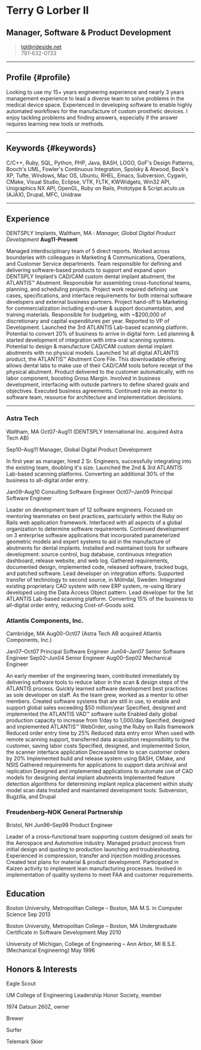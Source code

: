 # Terry G Lorber II
## Manager, Software & Product Development        

> [tgl@rideside.net](tgl@rideside.net)  
> 781-632-0733

-----

## Profile {#profile}
Looking to use my 15+ years engineering experience and nearly 3 years management experience to lead a diverse team to solve problems in the medical device space. Experienced in developing software to enable highly automated workflows for the manufacture of custom prosthetic devices. I enjoy tackling problems and finding answers, especially if the answer requires learning new tools or methods.

-----

## Keywords {#keywords}
C/C++, Ruby, SQL, Python, PHP, Java, BASH, LOGO, GoF's Design Patterns, Booch's UML, Fowler's Continuous Integration, Spolsky & Atwood, Beck's XP, Tufte, Windows, Mac OS, Ubuntu, RHEL, Emacs, Subversion, Cygwin, CMake, Visual Studio, Eclipse, VTK, FLTK, KWWidgets, Win32 API, Unigraphics NX API, OpenGL, Ruby on Rails, Prototype & Script.aculo.us (AJAX), Drupal, MFC, Unidraw

-----

## Experience
DENTSPLY Implants, Waltham, MA
: *Manager, Global Digital Product Development*
__Aug11-Present__ 

Managed interdisciplinary team of 5 direct reports.  Worked across boundaries with colleagues in Marketing & Communications, Operations, and Customer Service departments. Team responsible for defining and delivering software-based products to support and expand upon DENTSPLY Implant’s CAD/CAM custom dental implant abutment, the ATLANTIS™ Abutment. Responsible for assembling cross-functional teams, planning, and scheduling projects. Project work required defining use cases, specifications, and interface requirements for both internal software developers and external business partners.  Project hand-off to Marketing for commercialization including end-user & support documentation, and training materials.  Responsible for budgeting, with ~$200,000 of discretionary and capital expenditures per year. Reported to VP of Development.
Launched the 3rd ATLANTIS Lab-based scanning platform.  Potential to convert 20% of business to arrive in digital form.
Led planning & started development of integration with intra-oral scanning systems. Potential to design & manufacture CAD/CAM custom dental implant abutments with no physical models.
Launched 1st all digital ATLANTIS product, the ATLANTIS™ Abutment Core File.  This downloadable offering allows dental labs to make use of their CAD/CAM tools before receipt of the physical abutment. Product delivered to the customer automatically, with no labor component, boosting Gross Margin.
Involved in business development, interfacing with outside partners to define shared goals and objectives. Executed business agreements.
Continued role as mentor to software team, resource for architecture and implementation decisions.

-----






### Astra Tech
Waltham, MA
Oct07-Aug11 (DENTSPLY International Inc. acquired Astra Tech AB)

Sep10–Aug11 Manager, Global Digital Product Development

In first year as manager, hired 2 Sr. Engineers, successfully integrating into the existing team, doubling it's size. 
Launched the 2nd & 3rd ATLANTIS Lab-based scanning platforms. Converting an additional 30% of the business to all-digital order entry. 

Jan09–Aug10 Consulting Software Engineer 
Oct07–Jan09 Principal Software Engineer

Leader on development team of 12 software engineers.  Focused on mentoring teammates on best practices, particularly within the Ruby on Rails web application framework. Interfaced with all aspects of a global organization to determine software requirements. Continued development on 3 enterprise software applications that incorporated parameterized geometric models and expert systems to aid in the manufacture of abutments for dental implants. Installed and maintained tools for software development: source control, bug database, continuous integration dashboard, release website, and web log.  Gathered requirements, documented design, implemented code, released software, tracked bugs, and patched software.
Lead developer on integration efforts.
Supported transfer of technology to second source, in Mölndal, Sweden.
Integrated existing proprietary CAD system with new ERP system, re-using library developed using the Data Access Object pattern.
Lead developer for the 1st  ATLANTIS Lab-based scanning platform.  Converting 15% of the business to all-digital order entry, reducing Cost-of-Goods sold.

### Atlantis Components, Inc.
Cambridge, MA
Aug00-Oct07 (Astra Tech AB acquired Atlantis Components, Inc.)

Jan07–Oct07 Principal Software Engineer
Jun04–Jan07 Senior Software Engineer
Sep02–Jun04 Senior Engineer
Aug00–Sep02 Mechanical Engineer

An early member of the engineering team, contributed immediately by delivering software tools to reduce labor in the scan & design steps of the ATLANTIS process.  Quickly learned software development best practices as sole developer on staff.  As the team grew, worked as a mentor to other members.
Created software systems that are still in use, to enable and support global sales exceeding $50 million/year
Specified, designed and implemented the ATLANTIS VAD™ software suite
Enabled daily global production capacity to increase from 1/day to 1,000/day
Specified, designed and implemented ATLANTIS™ WebOrder, using the Ruby on Rails framework
Reduced order entry time by 25%
Reduced data entry error
When used with remote scanning support, transferred data acquisition responsibility to the customer, saving labor costs
Specified, designed, and implemented Solon, the scanner interface application
Decreased time to scan customer orders by 20%
Implemented build and release system using BASH, CMake, and NSIS
Gathered requirements for applications to support data archival and replication
Designed and implemented applications to automate use of CAD models for designing dental implant abutments
Implemented feature detection algorithms for determining implant replica placement within study model scan data
Installed and maintained development tools: Subversion, Bugzilla, and Drupal


### Freudenberg–NOK General Partnership
Bristol, NH
Jun96–Sep99 Product Engineer

Leader of a cross–functional team supporting custom designed oil seals for the Aerospace and Automotive industry. Managed product process from initial design and quoting to production launching and troubleshooting. Experienced in compression, transfer and injection molding processes. Created test plans for material & product development. Participated in Kaizen activity to implement lean manufacturing processes. Involved in implementation of quality systems to meet FAA and customer requirements.


## Education

Boston University, Metropolitan College – Boston, MA
M.S. in Computer Science  Sep 2013

Boston University, Metropolitan College – Boston, MA
Undergraduate Certificate in Software Development  May 2010

University of Michigan, College of Engineering – Ann Arbor, MI
B.S.E. (Mechanical Engineering)  May 1996


## Honors & Interests
Eagle Scout

UM College of Engineering Leadership Honor Society, member

1974 Datsun 260Z, owner

Brewer

Surfer

Telemark Skier
